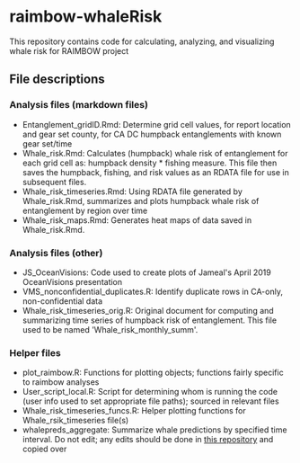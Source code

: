 # raimbow-whaleRisk

<!-- badges: start -->
<!-- badges: end -->

This repository contains code for calculating, analyzing, and visualizing whale risk for RAIMBOW project

## File descriptions

### Analysis files (markdown files)
* Entanglement_gridID.Rmd: Determine grid cell values, for report location and gear set county, for CA DC humpback entanglements with known gear set/time
* Whale_risk.Rmd: Calculates (humpback) whale risk of entanglement for each grid cell as: humpback density * fishing measure. This file then saves the humpback, fishing, and risk values as an RDATA file for use in subsequent files.
* Whale_risk_timeseries.Rmd: Using RDATA file generated by Whale_risk.Rmd, summarizes and plots humpback whale risk of entanglement by region over time
* Whale_risk_maps.Rmd: Generates heat maps of data saved in Whale_risk.Rmd.

### Analysis files (other)
* JS_OceanVisions: Code used to create plots of Jameal's April 2019 OceanVisions presentation
* VMS_nonconfidential_duplicates.R: Identify duplicate rows in CA-only, non-confidential data
* Whale_risk_timeseries_orig.R: Original document for computing and summarizing time series of humpback risk of entanglement. This file used to be named 'Whale_risk_monthly_summ'.

### Helper files
* plot_raimbow.R: Functions for plotting objects; functions fairly specific to raimbow analyses
* User_script_local.R: Script for determining whom is running the code (user info used to set appropriate file paths); sourced in relevant files
* Whale_risk_timeseries_funcs.R: Helper plotting functions for Whale_rsik_timeseries file(s)
* whalepreds_aggregate: Summarize whale predictions by specified time interval. Do not edit; any edits should be done in [this repository](smwoodman/whale-model-prep) and copied over
